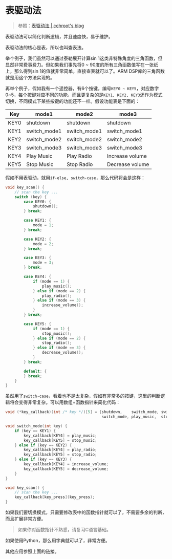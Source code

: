 # 表驱动法

> 参照：[表驱动法 | cchroot's blog](https://cchroot.github.io/2020/05/23/%E8%A1%A8%E9%A9%B1%E5%8A%A8%E6%B3%95/)

表驱动法可以简化判断逻辑，并且速度快，易于维护。

表驱动法的核心是表，所以也叫查表法。

举个例子，我们虽然可以通过泰勒展开计算sin 1这类非特殊角度的三角函数，但显然非常费事费力。但如果我们事先将0 ~ 90度的所有三角函数值写在一张纸上，那么得到sin 1的值就非常简单，直接查表就可以了。ARM DSP库的三角函数就是用这个方法实现的。

再举个例子，假如我有一个遥控器，有6个按键，编号`KEY0 ~ KEY5`，对应数字0~5，每个按键对应不同的功能，而且更复杂的是`KEY1, KEY2, KEY3`还作为模式切换，不同模式下某些按键的功能还不一样。假设功能表是下面的：

| Key  | mode1        | mode2        | mode3           |
| ---- | ------------ | ------------ | --------------- |
| KEY0 | shutdown     | shutdown     | shutdown        |
| KEY1 | switch_mode1 | switch_mode1 | switch_mode1    |
| KEY2 | switch_mode2 | switch_mode2 | switch_mode2    |
| KEY3 | switch_mode3 | switch_mode3 | switch_mode3    |
| KEY4 | Play Music   | Play Radio   | Increase volume |
| KEY5 | Stop Music   | Stop Radio   | Decrease volume |

假如不用表驱动，就用`if-else, switch-case`，那么代码将会是这样：

``` C
void key_scan() {
    // scan the key ...
    switch (key) {
        case KEY0: {
            shutdown();
        } break;

        case KEY1: {
            mode = 1;
        } break;

        case KEY2: {
            mode = 2;
        } break;

        case KEY3: {
            mode = 3;
        } break;

        case KEY4: {
            if (mode == 1) {
                play_music();
            } else if (mode == 2) {
                play_radio();
            } else if (mode == 3) {
                increase_volume();
            }
        } break;

        case KEY5: {
            if (mode == 1) {
                stop_music();
            } else if (mode == 2) {
                stop_radio();
            } else if (mode == 3) {
                decrease_volume();
            }
        } break;

        default: {
        } break;
    }
}
```

虽然用了`switch-case`，看着也不是太复杂，假如有非常多的按键，这里的判断逻辑将会变得非常复杂。可以用数组+函数指针来简化代码：

``` C
void (*key_callback)(int /* key */)[5] = {shutdown,    switch_mode, switch_mode,
                                          switch_mode, play_music,  stop_music};

void switch_mode(int key) {
    if (key == KEY1) {
        key_callback[KEY4] = play_music;
        key_callback[KEY5] = stop_music;
    } else if (key == KEY2) {
        key_callback[KEY4] = play_radio;
        key_callback[KEY5] = stop_radio;
    } else if (key == KEY3) {
        key_callback[KEY4] = increase_volume;
        key_callback[KEY5] = decrease_volume;
    }
}

void key_scan() {
    // scan the key ...
    key_callback[key_press](key_press);
}
```

如果我们要切换模式，只需要修改表中的函数指针就可以了，不需要多余的判断，而且扩展非常方便。

> 如果你对函数指针不熟悉，请复习C语言基础。

如果使用Python，那么用字典就可以了，非常方便。

其他应用参照上面的链接。
